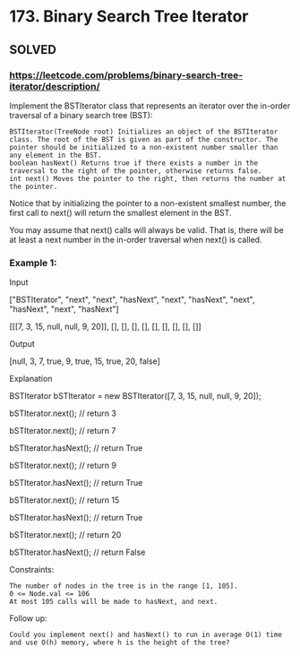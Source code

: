 # 173. Binary Search Tree Iterator

## SOLVED

### https://leetcode.com/problems/binary-search-tree-iterator/description/

Implement the BSTIterator class that represents an iterator over the in-order traversal of a binary search tree (BST):

    BSTIterator(TreeNode root) Initializes an object of the BSTIterator class. The root of the BST is given as part of the constructor. The pointer should be initialized to a non-existent number smaller than any element in the BST.
    boolean hasNext() Returns true if there exists a number in the traversal to the right of the pointer, otherwise returns false.
    int next() Moves the pointer to the right, then returns the number at the pointer.

Notice that by initializing the pointer to a non-existent smallest number, the first call to next() will return the smallest element in the BST.

You may assume that next() calls will always be valid. That is, there will be at least a next number in the in-order traversal when next() is called.



### Example 1:

Input

["BSTIterator", "next", "next", "hasNext", "next", "hasNext", "next", "hasNext", "next", "hasNext"]

[[[7, 3, 15, null, null, 9, 20]], [], [], [], [], [], [], [], [], []]

Output

[null, 3, 7, true, 9, true, 15, true, 20, false]

Explanation

BSTIterator bSTIterator = new BSTIterator([7, 3, 15, null, null, 9, 20]);

bSTIterator.next();    // return 3

bSTIterator.next();    // return 7

bSTIterator.hasNext(); // return True

bSTIterator.next();    // return 9

bSTIterator.hasNext(); // return True

bSTIterator.next();    // return 15

bSTIterator.hasNext(); // return True

bSTIterator.next();    // return 20

bSTIterator.hasNext(); // return False



Constraints:

    The number of nodes in the tree is in the range [1, 105].
    0 <= Node.val <= 106
    At most 105 calls will be made to hasNext, and next.



Follow up:

    Could you implement next() and hasNext() to run in average O(1) time and use O(h) memory, where h is the height of the tree?

